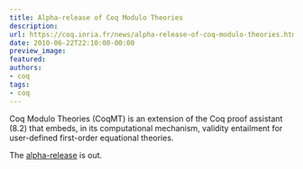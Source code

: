```yaml
---
title: Alpha-release of Coq Modulo Theories
description:
url: https://coq.inria.fr/news/alpha-release-of-coq-modulo-theories.html
date: 2010-06-22T22:10:00-00:00
preview_image:
featured:
authors:
- coq
tags:
- coq
---
```



<p>Coq Modulo Theories (CoqMT) is an extension of the Coq proof assistant (8.2) that embeds, in its computational mechanism, validity entailment for user-defined first-order equational theories.</p>
<p>The <a href="http://pierre-yves.strub.nu/research/coqmt/">alpha-release</a> is out.</p>

 
